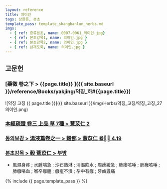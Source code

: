 ```yaml
---
layout: reference
title: 의이인
tags: 상한론, 본초
template_pass: template_shanghanlun_herbs.md
imgs:
  - { ref: 증류본초, name: 0007-0061_의이인.jpg}
  - { ref: 본초강목1, name: 의이인.jpg }
  - { ref: 본초강목2, name: 의이인.jpg }
  - { ref: 삼재도회, name: 의이인.jpg }
---
```



## 고문헌

### [藥徵 卷之下 > {{page.title}} ]({{ site.baseurl }}/reference/Books/yakjing/약징_하#{{page.title}})

![약징 고징 {{ page.title }}]({{ site.baseurl }}/img/Herbs/약징_고징/약징_고징_27의이인.png)

### [本經疏證 卷三 上品 草 7種 > 薏苡仁 2](https://mediclassics.kr/books/154/volume/3/#content_11)

### [동의보감 > 湯液篇卷之一 > 穀部 >  薏苡仁 율 4.19](https://mediclassics.kr/books/8/volume/20/#content_823)

### [본초강목 > 穀	薏苡仁 > 부방]()

* 風濕身疼 ; 水腫喘急 ; 沙石熱淋 ; 消渴飮水 ; 周痺緩急 ; 肺痿咳唾 ; 肺癰咳唾 ; 肺癰咯血 ; 喉卒癰腫 ; 癰疽不潰 ; 孕中有癰 ; 牙齒䘌痛



{% include {{ page.template_pass }} %}
